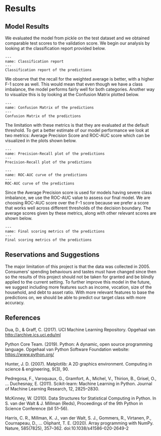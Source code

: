 # Results

## Model Results
We evaluated the model from pickle on the test dataset and we obtained comparable test scores to the validation score. We begin our analysis by looking at the classification report provided below.

```{figure} ../results/images/classification_report.png
---
name: Classification report
---
Classification report of the predictions
```

We observe that the recall for the weighted average is better, with a higher F-1 score as well. This would mean that even though we have a class imbalance, the model performs fairly well for both categories. Another way to visualize this is by looking at the Confusion Matrix plotted below.

```{figure} ../results/images/confusion_matrix.png
---
name: Confusion Matrix of the predictions
---
Confusion Matrix of the predictions
```

The limitation with these metrics is that they are evaluated at the default threshold. To get a better estimate of our model performance we look at two metrics: Average Precision Score and ROC-AUC score which can be visualized in the plots shown below.

```{figure} ../results/images/precision_recall_curve.png
---
name: Precision-Recall plot of the predictions
---
Precision-Recall plot of the predictions
```

```{figure} ../results/images/roc_auc_curve.png
---
name: ROC-AUC curve of the predictions
---
ROC-AUC curve of the predictions
```

Since the Average Precision score is used for models having severe class imbalance, we use the ROC-AUC value to assess our final model. We are choosing ROC-AUC score over the F-1 score because we prefer a score that works well across different thresholds of the decision boundary. The average scores given by these metrics, along with other relevant scores are shown below.

```{figure} ../results/images/final_scores.png
---
name: Final scoring metrics of the predictions
---
Final scoring metrics of the predictions
```

## Reservations and Suggestions
The major limitation of this project is that the data was collected in 2005. Consumers’ spending behaviours and tastes must have changed since then so the results of this project should not be taken for granted and be blindly applied to the current setting. To further improve this model in the future, we suggest including more features such as income, vocation, size of the household, and debt to asset ratio. With more relevant features to base the predictions on, we should be able to predict our target class with more accuracy.
## References
Dua, D., & Graff, C. (2017). UCI Machine Learning Repository. Opgehaal van http://archive.ics.uci.edu/ml

Python Core Team. (2019). Python: A dynamic, open source programming language. Opgehaal van Python Software Foundation website: https://www.python.org/

Hunter, J. D. (2007). Matplotlib: A 2D graphics environment. Computing in science & engineering, 9(3), 90.

Pedregosa, F., Varoquaux, G., Gramfort, A., Michel, V., Thirion, B., Grisel, O., … Duchesnay, E. (2011). Scikit-learn: Machine Learning in Python. Journal of Machine Learning Research, 12, 2825–2830.

McKinney, W. (2010). Data Structures for Statistical Computing in Python. In S. van der Walt & J. Millman (Reds), Proceedings of the 9th Python in Science Conference (bll 51–56).

Harris, C. R., Millman, K. J., van der Walt, S. J., Gommers, R., Virtanen, P., Cournapeau, D., … Oliphant, T. E. (2020). Array programming with NumPy. Nature, 585(7825), 357–362. doi:10.1038/s41586-020-2649-2